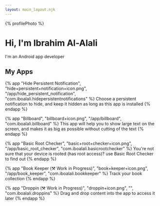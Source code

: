 ```yaml
---
layout: main_layout.njk
---
```


{% profilePhoto %}

# Hi, I'm Ibrahim Al-Alali

I'm an Android app developer

## My Apps
<div class="app-list">

{% app "Hide Persistent Notification", "hide+persistent+notification+icon.png", "/app/hide_persistent_notification", "com.iboalali.hidepersistentnotifications" %}
Choose a persistent notification to hide, and keep it hidden as long as this app is installed
{% endapp %}

{% app "Billboard", "billboard+icon.png", "/app/billboard", "com.iboalali.billboard" %}
This app will help you to show large text on the screen, and makes it as big as possible without cutting of the text
{% endapp %}

{% app "Basic Root Checker", "basic+root+checker+icon.png", "/app/basic_root_checker", "com.iboalali.basicrootchecker" %}
You're not sure that your device is rooted (has root access)? use Basic Root Checker to find out
{% endapp %}

{% app "Book Keeper (⚒ Work in Progress)", "book+keeper+icon.png", "/app/book_keeper", "com.iboalali.bookkeeper" %}
Track your book collection
{% endapp %}

{% app "Droppin (⚒ Work in Progress)", "droppin+icon.png", "", "com.iboalali.droppins" %}
Drag and drop content into the app to access it later
{% endapp %}

</div>